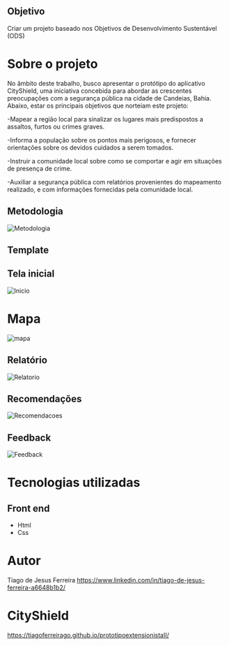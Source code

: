 ## Objetivo
Criar um projeto baseado nos Objetivos de Desenvolvimento Sustentável (ODS)
# Sobre o projeto
No âmbito deste trabalho, busco apresentar o protótipo do aplicativo CityShield, uma iniciativa concebida para abordar as crescentes preocupações com a segurança pública na cidade de Candeias, Bahia. Abaixo, estar os principais objetivos que norteiam este projeto:

-Mapear a região local para sinalizar os lugares mais predispostos a assaltos, furtos ou crimes graves.

-Informa a população sobre os pontos mais perigosos, e fornecer orientações sobre os devidos cuidados a serem tomados.

-Instruir a comunidade local sobre como se comportar e agir em situações de presença de crime.

-Auxiliar a segurança pública com relatórios provenientes do mapeamento realizado, e com informações fornecidas pela comunidade local.

## Metodologia
![Metodologia](https://github.com/TiagoFerreirago/arqwork/blob/main/Captura%20de%20tela%202024-02-06%20171830.png)

## Template
## Tela inicial
![Inicio](https://github.com/TiagoFerreirago/arqwork/blob/main/Inicio.png)

# Mapa
![mapa](https://github.com/TiagoFerreirago/arqwork/blob/main/Mapa.png)

## Relatório
![Relatorio](https://github.com/TiagoFerreirago/arqwork/blob/main/Relatorio.png)

## Recomendações
![Recomendacoes](https://github.com/TiagoFerreirago/arqwork/blob/main/Recomenda%C3%A7%C3%B5es.png)

## Feedback
![Feedback](https://github.com/TiagoFerreirago/arqwork/blob/main/Feedback.png)

# Tecnologias utilizadas
## Front end
- Html
- Css

# Autor
Tiago de Jesus Ferreira
https://www.linkedin.com/in/tiago-de-jesus-ferreira-a6648b1b2/

# CityShield
https://tiagoferreirago.github.io/prototipoextensionistaII/

